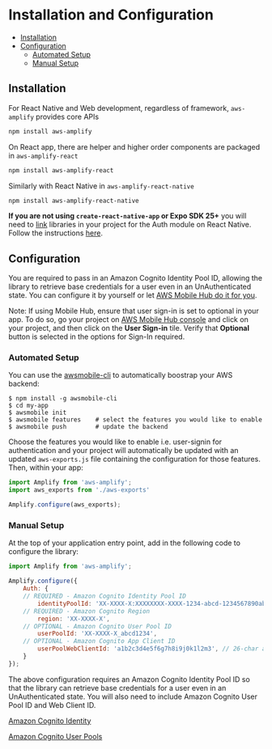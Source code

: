 # Installation and Configuration

* [Installation](#installation)
* [Configuration](#configuration)
  - [Automated Setup](#automated-setup)
  - [Manual Setup](#manual-setup)

## Installation

For React Native and Web development, regardless of framework, `aws-amplify` provides core APIs

```bash
npm install aws-amplify
```

On React app, there are helper and higher order components are packaged in `aws-amplify-react`

```bash
npm install aws-amplify-react
```

Similarly with React Native in `aws-amplify-react-native`

```bash
npm install aws-amplify-react-native
```

**If you are not using `create-react-native-app` or Expo SDK 25+** you will need to [link](https://facebook.github.io/react-native/docs/linking-libraries-ios.html) libraries in your project for the Auth module on React Native. Follow the instructions [here](https://github.com/aws/aws-amplify/blob/master/media/quick_start.md#react-native-development).

## Configuration

You are required to pass in an Amazon Cognito Identity Pool ID, allowing the library to retrieve base credentials for a user even in an UnAuthenticated state. You can configure it by yourself or let [AWS Mobile Hub do it for you](#automated-setup).

Note: If using Mobile Hub, ensure that user sign-in is set to optional in your app. To do so, go your project on [AWS Mobile Hub console](https://console.aws.amazon.com/mobilehub/home.html#/) and click on your project, and then click on the **User Sign-in** tile. Verify that **Optional**
button is selected in the options for Sign-In required.

### Automated Setup

You can use the [awsmobile-cli](https://github.com/aws/awsmobile-cli) to automatically boostrap your AWS backend:

```
$ npm install -g awsmobile-cli
$ cd my-app
$ awsmobile init
$ awsmobile features    # select the features you would like to enable
$ awsmobile push        # update the backend
```

Choose the features you would like to enable i.e. user-signin for authentication and your project will automatically be updated with an updated `aws-exports.js` file containing the configuration for those features. Then, within your app:

```js
import Amplify from 'aws-amplify';
import aws_exports from './aws-exports'

Amplify.configure(aws_exports);
```

### Manual Setup

At the top of your application entry point, add in the following code to configure the library:

```js
import Amplify from 'aws-amplify';

Amplify.configure({
    Auth: {
    // REQUIRED - Amazon Cognito Identity Pool ID
        identityPoolId: 'XX-XXXX-X:XXXXXXXX-XXXX-1234-abcd-1234567890ab', 
    // REQUIRED - Amazon Cognito Region    
        region: 'XX-XXXX-X', 
    // OPTIONAL - Amazon Cognito User Pool ID
        userPoolId: 'XX-XXXX-X_abcd1234', 
    // OPTIONAL - Amazon Cognito App Client ID
        userPoolWebClientId: 'a1b2c3d4e5f6g7h8i9j0k1l2m3', // 26-char alphanumeric string 
    }
});
```

The above configuration requires an Amazon Cognito Identity Pool ID so that the library can retrieve base credentials for a user even in an UnAuthenticated state. You will also need to include Amazon Cognito User Pool ID and Web Client ID.

[Amazon Cognito Identity](http://docs.aws.amazon.com/cognito/latest/developerguide/getting-started-with-identity-pools.html)

[Amazon Cognito User Pools](http://docs.aws.amazon.com/cognito/latest/developerguide/getting-started-with-cognito-user-pools.html)

